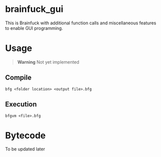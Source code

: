 # brainfuck_gui

This is Brainfuck with additional function calls and miscellaneous features to enable GUI programming.


# Usage

> **Warning**
> Not yet implemented

## Compile

```
bfg <folder location> <output file>.bfg
```

## Execution

```
bfgvm <file>.bfg
```


# Bytecode

To be updated later
